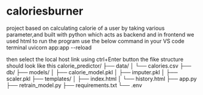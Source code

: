 # caloriesburner
project based on calculating calorie of a user by taking various parameter,and built with python which acts as backend and in frontend we used html
to run the program use the below command in your VS code terminal
uvicorn app:app --reload

then select the local host link using ctrl+Enter button
the fike structure should look like this
calorie_predictor/
├── data/
│   └── calories.csv
├── db/
├── models/
│   ├── calorie_model.pkl
│   ├── imputer.pkl
│   ├── scaler.pkl
├── templates/
│   ├── index.html
│   └── history.html
├── app.py
├── retrain_model.py
├── requirements.txt
└── .env
